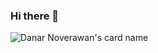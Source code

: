 ### Hi there 👋

<!--
**danarn17/danarn17** is a ✨ _special_ ✨ repository because its `README.md` (this file) appears on your GitHub profile.

Here are some ideas to get you started:

- 🔭 I’m currently working on ...
- 🌱 I’m currently learning ...
- 👯 I’m looking to collaborate on ...
- 🤔 I’m looking for help with ...
- 💬 Ask me about ...
- 📫 How to reach me: ...
- 😄 Pronouns: ...
- ⚡ Fun fact: ...
-->

![Danar Noverawan's card name](https://cardivo.vercel.app/api?name=Danar%20Noverawan&description=Hi,%20i%27m%20a%20developer%20and%22i%27m%2020%20y.o.%20Nice%20to%20meet%20you%20%F0%9F%91%8B&image=https://avatars.githubusercontent.com/u/39963063?v=4?v=4&backgroundColor=%23ecf0f1&instagram=danarn_&linkedin=Danar%20%20Noverawan&github=danarn17&twitter=danarn_&pattern=leaf&colorPattern=%23eaeaea)

